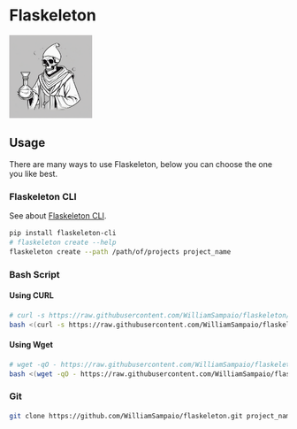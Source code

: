 # Flaskeleton

<img src="./assets/flaskeleton_1.png" alt="Flaskeleton" style="height: 150px; width:150px;"/>

## Usage

There are many ways to use Flaskeleton, below you can choose the one you like best.

### Flaskeleton CLI

See about [Flaskeleton CLI](https://github.com/WilliamSampaio/flaskeleton-cli).

```bash
pip install flaskeleton-cli
# flaskeleton create --help
flaskeleton create --path /path/of/projects project_name
```

### Bash Script

#### Using CURL

```bash
# curl -s https://raw.githubusercontent.com/WilliamSampaio/flaskeleton/master/create | bash
bash <(curl -s https://raw.githubusercontent.com/WilliamSampaio/flaskeleton/master/create) -p /path/of/projects -f project_name
```

#### Using Wget

```bash
# wget -qO - https://raw.githubusercontent.com/WilliamSampaio/flaskeleton/master/create | bash
bash <(wget -qO - https://raw.githubusercontent.com/WilliamSampaio/flaskeleton/master/create) -p /path/of/projects -f project_name
```

### Git

```bash
git clone https://github.com/WilliamSampaio/flaskeleton.git project_name
```
